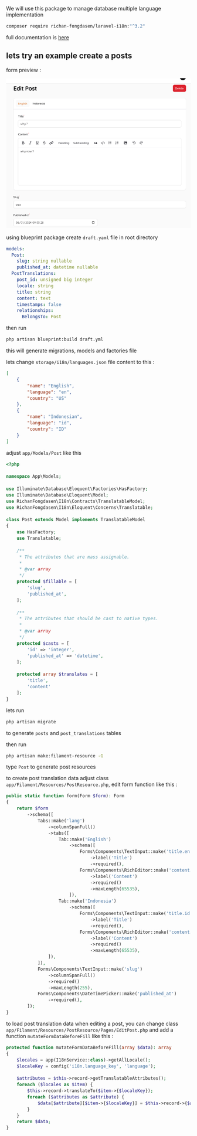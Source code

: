 We will use this package to manage database multiple language implementation

```bash
composer require richan-fongdasen/laravel-i18n:"^3.2"
```

full documentation is [here](https://laravel-i18n.richan.id/package-installation)

## lets try an example create a posts

form preview :

![preview multilang](./multilang_sc.png)

using blueprint package create `draft.yaml` file in root directory

```yaml
models:
  Post:
    slug: string nullable
    published_at: datetime nullable
  PostTranslations:
    post_id: unsigned big integer
    locale: string
    title: string
    content: text
    timestamps: false
    relationships:
      BelongsTo: Post
```

then run

```bash
php artisan blueprint:build draft.yml
```

this will generate migrations, models and factories file

lets change `storage/i18n/languages.json` file content to this :

```json
[
    {
        "name": "English",
        "language": "en",
        "country": "US"
    },
    {
        "name": "Indonesian",
        "language": "id",
        "country": "ID"
    }
]
```

adjust `app/Models/Post` like this

```php linenums="1" hl_lines="7-8 10 13 35-38"
<?php

namespace App\Models;

use Illuminate\Database\Eloquent\Factories\HasFactory;
use Illuminate\Database\Eloquent\Model;
use RichanFongdasen\I18n\Contracts\TranslatableModel;
use RichanFongdasen\I18n\Eloquent\Concerns\Translatable;

class Post extends Model implements TranslatableModel
{
    use HasFactory;
    use Translatable;

    /**
     * The attributes that are mass assignable.
     *
     * @var array
     */
    protected $fillable = [
        'slug',
        'published_at',
    ];

    /**
     * The attributes that should be cast to native types.
     *
     * @var array
     */
    protected $casts = [
        'id' => 'integer',
        'published_at' => 'datetime',
    ];

    protected array $translates = [
        'title',
        'content'
    ];
}
```

lets run

```bash
php artisan migrate
```

to generate `posts` and `post_translations` tables

then run

```bash
php artisan make:filament-resource -G
```

type `Post` to generate post resources

to create post translation data adjust class `app/Filament/Resources/PostResource.php`,
edit form function like this :

```php linenums="1" hl_lines="5-28"
public static function form(Form $form): Form
{
    return $form
        ->schema([
            Tabs::make('lang')
                ->columnSpanFull()
                ->tabs([
                    Tab::make('English')
                        ->schema([
                            Forms\Components\TextInput::make('title.en')
                                ->label('Title')
                                ->required(),
                            Forms\Components\RichEditor::make('content.en')
                                ->label('Content')
                                ->required()
                                ->maxLength(65535),
                        ]),
                    Tab::make('Indonesia')
                        ->schema([
                            Forms\Components\TextInput::make('title.id')
                                ->label('Title')
                                ->required(),
                            Forms\Components\RichEditor::make('content.id')
                                ->label('Content')
                                ->required()
                                ->maxLength(65535),
                ]),
            ]),
            Forms\Components\TextInput::make('slug')
                ->columnSpanFull()
                ->required()
                ->maxLength(255),
            Forms\Components\DateTimePicker::make('published_at')
                ->required(),
        ]);
}
```

to load post translation data when editing a post, you can change
class `app/Filament/Resources/PostResource/Pages/EditPost.php` and add a function `mutateFormDataBeforeFill` like this :

```php linenums="1"
protected function mutateFormDataBeforeFill(array $data): array
{
    $locales = app(I18nService::class)->getAllLocale();
    $localeKey = config('i18n.language_key', 'language');

    $attributes = $this->record->getTranslatableAttributes();
    foreach ($locales as $item) {
        $this->record->translateTo($item->{$localeKey});
        foreach ($attributes as $attribute) {
            $data[$attribute][$item->{$localeKey}] = $this->record->{$attribute};
        }
    }
    return $data;
}
```
